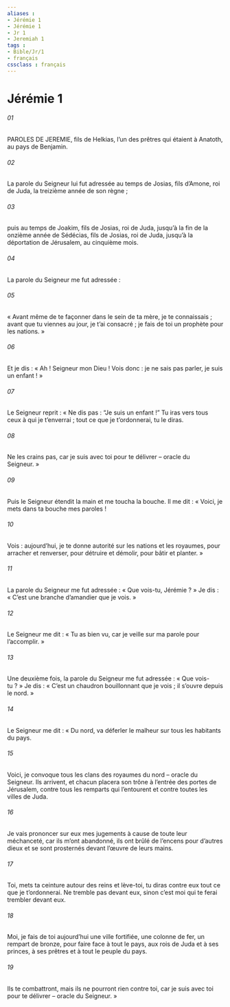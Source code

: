```yaml
---
aliases : 
- Jérémie 1
- Jérémie 1
- Jr 1
- Jeremiah 1
tags : 
- Bible/Jr/1
- français
cssclass : français
---
```


# Jérémie 1

###### 01
PAROLES DE JEREMIE, fils de Helkias, l’un des prêtres qui étaient à Anatoth, au pays de Benjamin.
###### 02
La parole du Seigneur lui fut adressée au temps de Josias, fils d’Amone, roi de Juda, la treizième année de son règne ;
###### 03
puis au temps de Joakim, fils de Josias, roi de Juda, jusqu’à la fin de la onzième année de Sédécias, fils de Josias, roi de Juda, jusqu’à la déportation de Jérusalem, au cinquième mois.
###### 04
La parole du Seigneur me fut adressée :
###### 05
« Avant même de te façonner dans le sein de ta mère,
je te connaissais ;
avant que tu viennes au jour,
je t’ai consacré ;
je fais de toi un prophète pour les nations. »
###### 06
Et je dis : « Ah ! Seigneur mon Dieu ! Vois donc : je ne sais pas parler, je suis un enfant ! »
###### 07
Le Seigneur reprit :
« Ne dis pas : “Je suis un enfant !”
Tu iras vers tous ceux à qui je t’enverrai ;
tout ce que je t’ordonnerai, tu le diras.
###### 08
Ne les crains pas,
car je suis avec toi pour te délivrer
– oracle du Seigneur. »
###### 09
Puis le Seigneur étendit la main et me toucha la bouche.
Il me dit :
« Voici, je mets dans ta bouche mes paroles !
###### 10
Vois : aujourd’hui, je te donne autorité
sur les nations et les royaumes,
pour arracher et renverser,
pour détruire et démolir,
pour bâtir et planter. »
###### 11
La parole du Seigneur me fut adressée : « Que vois-tu, Jérémie ? » Je dis : « C’est une branche d’amandier que je vois. »
###### 12
Le Seigneur me dit : « Tu as bien vu, car je veille sur ma parole pour l’accomplir. »
###### 13
Une deuxième fois, la parole du Seigneur me fut adressée : « Que vois-tu ? » Je dis : « C’est un chaudron bouillonnant que je vois ; il s’ouvre depuis le nord. »
###### 14
Le Seigneur me dit :
« Du nord, va déferler le malheur
sur tous les habitants du pays.
###### 15
Voici, je convoque tous les clans des royaumes du nord
– oracle du Seigneur.
Ils arrivent, et chacun placera son trône
à l’entrée des portes de Jérusalem,
contre tous les remparts qui l’entourent
et contre toutes les villes de Juda.
###### 16
Je vais prononcer sur eux mes jugements
à cause de toute leur méchanceté,
car ils m’ont abandonné,
ils ont brûlé de l’encens pour d’autres dieux
et se sont prosternés devant l’œuvre de leurs mains.
###### 17
Toi, mets ta ceinture autour des reins et lève-toi,
tu diras contre eux tout ce que je t’ordonnerai.
Ne tremble pas devant eux,
sinon c’est moi qui te ferai trembler devant eux.
###### 18
Moi, je fais de toi aujourd’hui une ville fortifiée,
une colonne de fer, un rempart de bronze,
pour faire face à tout le pays,
aux rois de Juda et à ses princes,
à ses prêtres et à tout le peuple du pays.
###### 19
Ils te combattront,
mais ils ne pourront rien contre toi,
car je suis avec toi pour te délivrer
– oracle du Seigneur. »
